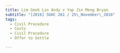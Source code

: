 ```yaml
---
title: Lim Geok Lin Andy v Yap Jin Meng Bryan 
subtitle: "[2016] SGHC 261 / 25\_November\_2016"
tags:
  - Civil Procedure
  - Costs
  - Civil Procedure
  - Offer to Settle

---
```


